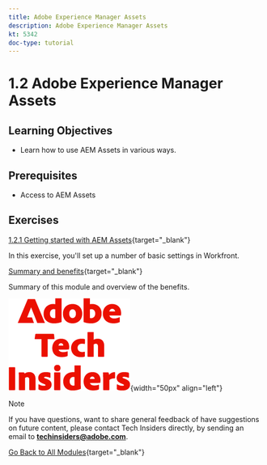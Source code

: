 ```yaml
---
title: Adobe Experience Manager Assets
description: Adobe Experience Manager Assets
kt: 5342
doc-type: tutorial
---
```

# 1.2 Adobe Experience Manager Assets

## Learning Objectives

- Learn how to use AEM Assets in various ways.

## Prerequisites

- Access to AEM Assets

## Exercises

[1.2.1 Getting started with AEM Assets](./ex1.md){target="_blank"}

In this exercise, you'll set up a number of basic settings in Workfront.

[Summary and benefits](./summary.md){target="_blank"}

Summary of this module and overview of the benefits.

![Tech Insiders](./../../../assets/images/techinsiders.png){width="50px" align="left"}

>[!NOTE]
>
>If you have questions, want to share general feedback of have suggestions on future content, please contact Tech Insiders directly, by sending an email to **techinsiders@adobe.com**.

[Go Back to All Modules](../../../overview.md){target="_blank"}
